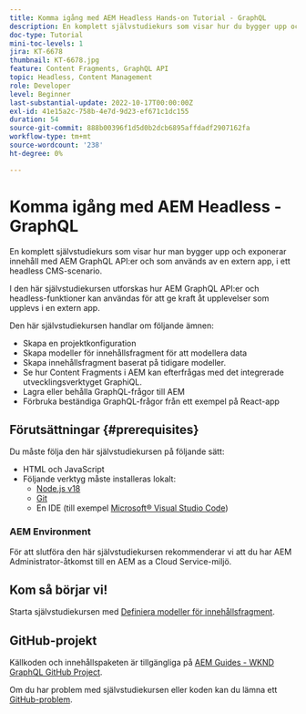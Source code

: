 ```yaml
---
title: Komma igång med AEM Headless Hands-on Tutorial - GraphQL
description: En komplett självstudiekurs som visar hur du bygger upp och visar innehåll med AEM GraphQL API:er.
doc-type: Tutorial
mini-toc-levels: 1
jira: KT-6678
thumbnail: KT-6678.jpg
feature: Content Fragments, GraphQL API
topic: Headless, Content Management
role: Developer
level: Beginner
last-substantial-update: 2022-10-17T00:00:00Z
exl-id: 41e15a2c-758b-4e7d-9d23-ef671c1dc155
duration: 54
source-git-commit: 888b00396f1d5d0b2dcb6895affdadf2907162fa
workflow-type: tm+mt
source-wordcount: '238'
ht-degree: 0%

---
```


# Komma igång med AEM Headless - GraphQL

En komplett självstudiekurs som visar hur man bygger upp och exponerar innehåll med AEM GraphQL API:er och som används av en extern app, i ett headless CMS-scenario.

I den här självstudiekursen utforskas hur AEM GraphQL API:er och headless-funktioner kan användas för att ge kraft åt upplevelser som upplevs i en extern app.

Den här självstudiekursen handlar om följande ämnen:

* Skapa en projektkonfiguration
* Skapa modeller för innehållsfragment för att modellera data
* Skapa innehållsfragment baserat på tidigare modeller.
* Se hur Content Fragments i AEM kan efterfrågas med det integrerade utvecklingsverktyget GraphiQL.
* Lagra eller behålla GraphQL-frågor till AEM
* Förbruka beständiga GraphQL-frågor från ett exempel på React-app

## Förutsättningar {#prerequisites}

Du måste följa den här självstudiekursen på följande sätt:

* HTML och JavaScript
* Följande verktyg måste installeras lokalt:
   * [Node.js v18](https://nodejs.org/)
   * [Git](https://git-scm.com/)
   * En IDE (till exempel [Microsoft® Visual Studio Code](https://code.visualstudio.com/))

### AEM Environment

För att slutföra den här självstudiekursen rekommenderar vi att du har AEM Administrator-åtkomst till en AEM as a Cloud Service-miljö.

## Kom så börjar vi!

Starta självstudiekursen med [Definiera modeller för innehållsfragment](content-fragment-models.md).

## GitHub-projekt

Källkoden och innehållspaketen är tillgängliga på [AEM Guides - WKND GraphQL GitHub Project](https://github.com/adobe/aem-guides-wknd-graphql).

Om du har problem med självstudiekursen eller koden kan du lämna ett [GitHub-problem](https://github.com/adobe/aem-guides-wknd-graphql/issues).
